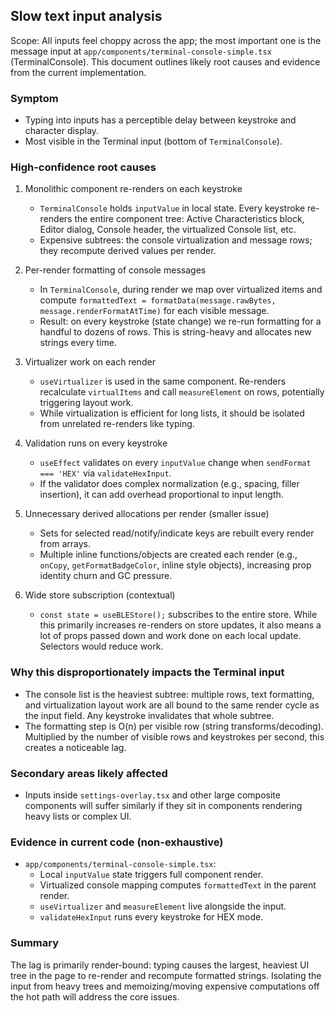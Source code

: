 ## Slow text input analysis

Scope: All inputs feel choppy across the app; the most important one is the message input at `app/components/terminal-console-simple.tsx` (TerminalConsole). This document outlines likely root causes and evidence from the current implementation.

### Symptom
- Typing into inputs has a perceptible delay between keystroke and character display.
- Most visible in the Terminal input (bottom of `TerminalConsole`).

### High-confidence root causes
1) Monolithic component re-renders on each keystroke
   - `TerminalConsole` holds `inputValue` in local state. Every keystroke re-renders the entire component tree: Active Characteristics block, Editor dialog, Console header, the virtualized Console list, etc.
   - Expensive subtrees: the console virtualization and message rows; they recompute derived values per render.

2) Per-render formatting of console messages
   - In `TerminalConsole`, during render we map over virtualized items and compute `formattedText = formatData(message.rawBytes, message.renderFormatAtTime)` for each visible message.
   - Result: on every keystroke (state change) we re-run formatting for a handful to dozens of rows. This is string-heavy and allocates new strings every time.

3) Virtualizer work on each render
   - `useVirtualizer` is used in the same component. Re-renders recalculate `virtualItems` and call `measureElement` on rows, potentially triggering layout work.
   - While virtualization is efficient for long lists, it should be isolated from unrelated re-renders like typing.

4) Validation runs on every keystroke
   - `useEffect` validates on every `inputValue` change when `sendFormat === 'HEX'` via `validateHexInput`.
   - If the validator does complex normalization (e.g., spacing, filler insertion), it can add overhead proportional to input length.

5) Unnecessary derived allocations per render (smaller issue)
   - Sets for selected read/notify/indicate keys are rebuilt every render from arrays.
   - Multiple inline functions/objects are created each render (e.g., `onCopy`, `getFormatBadgeColor`, inline style objects), increasing prop identity churn and GC pressure.

6) Wide store subscription (contextual)
   - `const state = useBLEStore();` subscribes to the entire store. While this primarily increases re-renders on store updates, it also means a lot of props passed down and work done on each local update. Selectors would reduce work.

### Why this disproportionately impacts the Terminal input
- The console list is the heaviest subtree: multiple rows, text formatting, and virtualization layout work are all bound to the same render cycle as the input field. Any keystroke invalidates that whole subtree.
- The formatting step is O(n) per visible row (string transforms/decoding). Multiplied by the number of visible rows and keystrokes per second, this creates a noticeable lag.

### Secondary areas likely affected
- Inputs inside `settings-overlay.tsx` and other large composite components will suffer similarly if they sit in components rendering heavy lists or complex UI.

### Evidence in current code (non-exhaustive)
- `app/components/terminal-console-simple.tsx`:
  - Local `inputValue` state triggers full component render.
  - Virtualized console mapping computes `formattedText` in the parent render.
  - `useVirtualizer` and `measureElement` live alongside the input.
  - `validateHexInput` runs every keystroke for HEX mode.

### Summary
The lag is primarily render-bound: typing causes the largest, heaviest UI tree in the page to re-render and recompute formatted strings. Isolating the input from heavy trees and memoizing/moving expensive computations off the hot path will address the core issues.


